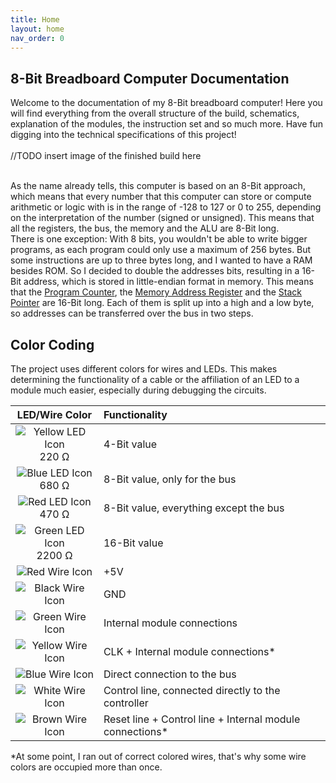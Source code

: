 ```yaml
---
title: Home
layout: home
nav_order: 0
---
```


## 8-Bit Breadboard Computer Documentation

Welcome to the documentation of my 8-Bit breadboard computer! Here you will find everything from the overall structure of the build, schematics, explanation of the modules, the instruction set and so much more. Have fun digging into the technical specifications of this project!
<br>
<br>
//TODO insert image of the finished build here
<br>
<br>

As the name already tells, this computer is based on an 8-Bit approach, which means that every number that this computer can store or compute arithmetic or logic with is in the range of -128 to 127 or 0 to 255, depending on the interpretation of the number (signed or unsigned). This means that all the registers, the bus, the memory and the ALU are 8-Bit long. <br>
There is one exception: With 8 bits, you wouldn't be able to write bigger programs, as each program could only use a maximum of 256 bytes. But some instructions are up to three bytes long, and I wanted to have a RAM besides ROM. So I decided to double the addresses bits, resulting in a 16-Bit address, which is stored in little-endian format in memory. This means that the [Program Counter](modules/pc.html), the [Memory Address Register](modules/mar.html) and the [Stack Pointer](modules/sp.html) are 16-Bit long. Each of them is split up into a high and a low byte, so addresses can be transferred over the bus in two steps.

## Color Coding

The project uses different colors for wires and LEDs. This makes determining the functionality of a cable or the affiliation of an LED to a module much easier, especially during debugging the circuits.

|                             LED/Wire Color                              | Functionality                                             |
| :---------------------------------------------------------------------: | :-------------------------------------------------------- |
| ![Yellow LED Icon](resources/Icons/LEDs/yellowLED.svg) <br> 220 &Omega; | 4-Bit value                                               |
|   ![Blue LED Icon](resources/Icons/LEDs/blueLED.svg) <br> 680 &Omega;   | 8-Bit value, only for the bus                             |
|    ![Red LED Icon](resources/Icons/LEDs/redLED.svg) <br> 470 &Omega;    | 8-Bit value, everything except the bus                    |
| ![Green LED Icon](resources/Icons/LEDs/greenLED.svg) <br> 2200 &Omega;  | 16-Bit value                                              |
|          ![Red Wire Icon](resources/Icons/Wires//redWire.svg)           | +5V                                                       |
|         ![Black Wire Icon](resources/Icons/Wires/blackWire.svg)         | GND                                                       |
|         ![Green Wire Icon](resources/Icons/Wires/greenWire.svg)         | Internal module connections                               |
|        ![Yellow Wire Icon](resources/Icons/Wires/yellowWire.svg)        | CLK + Internal module connections\*                       |
|          ![Blue Wire Icon](resources/Icons/Wires/blueWire.svg)          | Direct connection to the bus                              |
|         ![White Wire Icon](resources/Icons/Wires/whiteWire.svg)         | Control line, connected directly to the controller        |
|         ![Brown Wire Icon](resources/Icons/Wires/brownWire.svg)         | Reset line + Control line + Internal module connections\* |

\*At some point, I ran out of correct colored wires, that's why some wire colors are occupied more than once.
